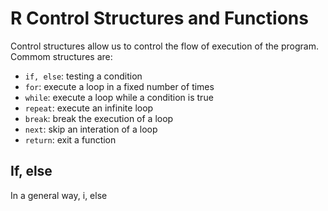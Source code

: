 
# R Control Structures and Functions

Control structures allow us to control the flow of execution of the program. Commom structures are:

- `if, else`: testing a condition
- `for`: execute a loop in a fixed number of times
- `while`: execute a loop while a condition is true
- `repeat`: execute an infinite loop
- `break`: break the execution of a loop
- `next`: skip an interation of a loop
- `return`: exit a function


## If, else

In a general way, i, else
<!--stackedit_data:
eyJoaXN0b3J5IjpbMTEzMjQ3MzE5Miw4NTE2ODg0NV19
-->